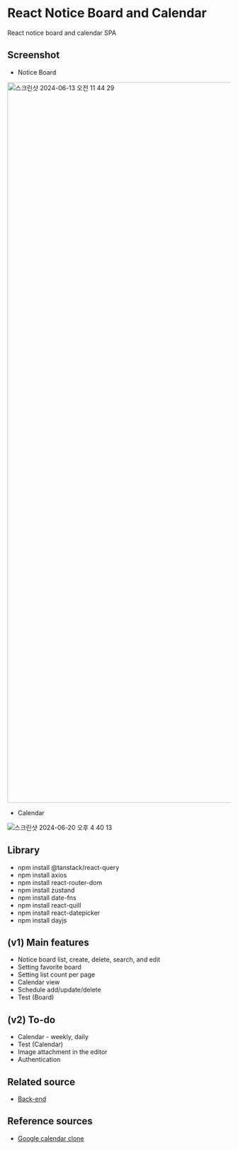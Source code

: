 # React Notice Board and Calendar
React notice board and calendar SPA


## Screenshot

- Notice Board
<img width="1622" alt="스크린샷 2024-06-13 오전 11 44 29" src="https://github.com/midi79/noticeBoard_frontend/assets/19512435/19520a02-3bcc-42d6-81c1-381ec617504c">

- Calendar

![스크린샷 2024-06-20 오후 4 40 13](https://github.com/midi79/noticeBoard_frontend/assets/19512435/26a5a414-6032-4518-80e5-29668127f3b0)

## Library

-   npm install @tanstack/react-query
-   npm install axios
-   npm install react-router-dom
-   npm install zustand
-   npm install date-fns
-   npm install react-quill
-   npm install react-datepicker
-   npm install dayjs

## (v1) Main features

-   Notice board list, create, delete, search, and edit
-   Setting favorite board
-   Setting list count per page
-   Calendar view
-   Schedule add/update/delete
-   Test (Board)

## (v2) To-do

-   Calendar - weekly, daily 
-   Test (Calendar)
-   Image attachment in the editor   
-   Authentication

## Related source

-   [Back-end](https://github.com/midi79/noticeBoard_backend)

## Reference sources
- [Google calendar clone](https://github.com/3stbn/google-calendar-clone) 
